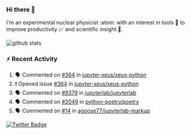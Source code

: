 ### Hi there 👋 

I'm an experimental nuclear physicist :atom: with an interest in tools :wrench: to improve productivity :chart_with_upwards_trend: and scientific insight :telescope:.

![github stats](https://github-readme-stats.vercel.app/api?username=agoose77&show_icons=true&hide_rank=true&hide_title=true&bg_color=30,e76445,904e95&text_color=efe3ec&icon_color=efe3ec)
<!--
**agoose77/agoose77** is a ✨ _special_ ✨ repository because its `README.md` (this file) appears on your GitHub profile.

Here are some ideas to get you started:

- 🔭 I’m currently working on ...
- 🌱 I’m currently learning ...
- 👯 I’m looking to collaborate on ...
- 🤔 I’m looking for help with ...
- 💬 Ask me about ...
- 📫 How to reach me: ...
- 😄 Pronouns: ...
- ⚡ Fun fact: ...
-->

### :zap: Recent Activity
<!--START_SECTION:activity-->
1. 🗣 Commented on [#364](https://github.com/jupyter-xeus/xeus-python/issues/364) in [jupyter-xeus/xeus-python](https://github.com/jupyter-xeus/xeus-python)
2. ❗️ Opened issue [#364](https://github.com/jupyter-xeus/xeus-python/issues/364) in [jupyter-xeus/xeus-python](https://github.com/jupyter-xeus/xeus-python)
3. 🗣 Commented on [#9379](https://github.com/jupyterlab/jupyterlab/issues/9379) in [jupyterlab/jupyterlab](https://github.com/jupyterlab/jupyterlab)
4. 🗣 Commented on [#2049](https://github.com/python-poetry/poetry/issues/2049) in [python-poetry/poetry](https://github.com/python-poetry/poetry)
5. 🗣 Commented on [#14](https://github.com/agoose77/jupyterlab-markup/issues/14) in [agoose77/jupyterlab-markup](https://github.com/agoose77/jupyterlab-markup)
<!--END_SECTION:activity-->


[![Twitter Badge](https://img.shields.io/twitter/follow/agoose77?style=flat-square&logo=Twitter&logoColor=white&color=cornflowerblue)](https://twitter.com/agoose77)
